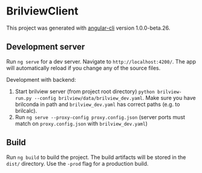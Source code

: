 # BrilviewClient

This project was generated with [angular-cli](https://github.com/angular/angular-cli) version 1.0.0-beta.26.


## Development server
Run `ng serve` for a dev server. Navigate to `http://localhost:4200/`. The app will automatically reload if you change any of the source files.

Development with backend:

1. Start brilview server (from project root directory) `python brilview-run.py --config brilview/data/brilview_dev.yaml`. Make sure you have brilconda in path and `brilview_dev.yaml` has correct paths (e.g. to brilcalc).
2. Run `ng serve --proxy-config proxy.config.json` (server ports must match on `proxy.config.json` with `brilview_dev.yaml`)

## Build

Run `ng build` to build the project. The build artifacts will be stored in the `dist/` directory. Use the `-prod` flag for a production build.
